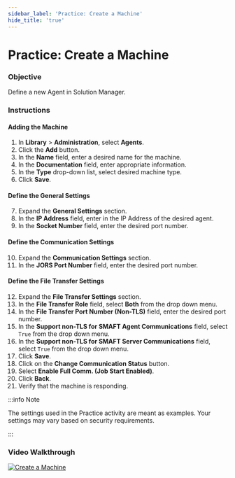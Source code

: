 ```yaml
---
sidebar_label: 'Practice: Create a Machine'
hide_title: 'true'
---
```


# Practice: Create a Machine

### Objective

Define a new Agent in Solution Manager.

### Instructions

#### Adding the Machine

1.	In **Library** > **Administration**, select **Agents**. 
2.	Click the **Add** button. 
3.	In the **Name** field, enter a desired name for the machine. 
4.	In the **Documentation** field, enter appropriate information.
5.	In the **Type** drop-down list, select desired machine type.
6.  Click **Save**.

#### Define the General Settings

7.  Expand the **General Settings** section.
8.	In the **IP Address** field, enter in the IP Address of the desired agent.
9.  In the **Socket Number** field, enter the desired port number.

#### Define the Communication Settings

10.	Expand the **Communication Settings** section.
11.	In the **JORS Port Number** field, enter the desired port number.

#### Define the File Transfer Settings

12.	Expand the **File Transfer Settings** section.
13.	In the **File Transfer Role** field, select **Both** from the drop down menu.
14. In the **File Transfer Port Number (Non-TLS)** field, enter the desired port number.
15. In the **Support non-TLS for SMAFT Agent Communications** field, select ```True``` from the drop down menu.
16. In the **Support non-TLS for SMAFT Server Communications** field, select ```True``` from the drop down menu.
17. Click **Save**.
18.	Click on the **Change Communication Status** button.
19. Select **Enable Full Comm. (Job Start Enabled)**.
20. Click **Back**. 
21. Verify that the machine is responding.

:::info Note

The settings used in the Practice activity are meant as examples. Your settings may vary based on security requirements.

:::

### Video Walkthrough

[![Create a Machine](../static/img/create-a-machine.png)](https://sma1980-my.sharepoint.com/:v:/g/personal/rweesner_smatechnologies_com/EQ42_awqYo9Inv3YznEcRB0BuPlNO_mniDo-eXd4ppXfzg?e=4gTgft&nav=eyJyZWZlcnJhbEluZm8iOnsicmVmZXJyYWxBcHAiOiJTdHJlYW1XZWJBcHAiLCJyZWZlcnJhbFZpZXciOiJTaGFyZURpYWxvZy1MaW5rIiwicmVmZXJyYWxBcHBQbGF0Zm9ybSI6IldlYiIsInJlZmVycmFsTW9kZSI6InZpZXcifX0%3D)

